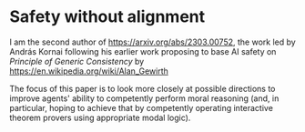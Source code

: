 # Safety without alignment

I am the second author of https://arxiv.org/abs/2303.00752, the work led by András Kornai following his
earlier work proposing to base AI safety on _Principle of Generic Consistency_ by https://en.wikipedia.org/wiki/Alan_Gewirth

The focus of this paper is to look more closely at possible directions to improve
agents' ability to competently perform moral reasoning (and, in particular, hoping to achieve that by competently
operating interactive theorem provers using appropriate modal logic).
